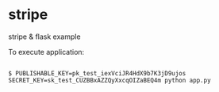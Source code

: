 stripe
======

stripe & flask example

To execute application:

<code>
$ PUBLISHABLE_KEY=pk_test_iexVciJR4HdX9b7K3jD9ujos SECRET_KEY=sk_test_CUZBBxAZZQyXxcqOIZaBEQ4m python app.py
</code>
